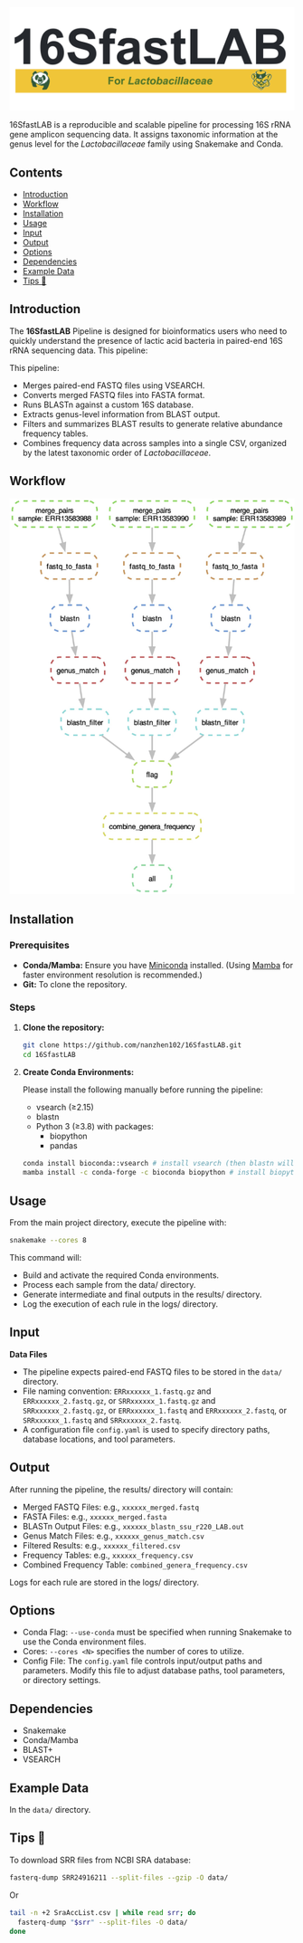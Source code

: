 ![Pipeline DAG](./docs/images/logo.jpg)

16SfastLAB is a reproducible and scalable pipeline for processing 16S rRNA gene amplicon sequencing data. It assigns taxonomic information at the genus level for the *Lactobacillaceae* family using Snakemake and Conda.

## Contents

- [Introduction](#introduction)
- [Workflow](#workflow)
- [Installation](#installation)
- [Usage](#usage)
- [Input](#input)
- [Output](#output)
- [Options](#options)
- [Dependencies](#dependencies)
- [Example Data](#example-data)
- [Tips 🐯](#tips-)

## Introduction

The **16SfastLAB** Pipeline is designed for bioinformatics users who need to quickly understand the presence of lactic acid bacteria in paired-end 16S rRNA sequencing data. This pipeline:

This pipeline:
- Merges paired-end FASTQ files using VSEARCH.
- Converts merged FASTQ files into FASTA format.
- Runs BLASTn against a custom 16S database.
- Extracts genus-level information from BLAST output.
- Filters and summarizes BLAST results to generate relative abundance frequency tables.
- Combines frequency data across samples into a single CSV, organized by the latest taxonomic order of *Lactobacillaceae*.

## Workflow

![Pipeline DAG](./docs/images/pipeline_dag.jpg)

## Installation

### Prerequisites

- **Conda/Mamba:** Ensure you have [Miniconda](https://docs.conda.io/en/latest/miniconda.html) installed. (Using [Mamba](https://mamba.readthedocs.io/en/latest/) for faster environment resolution is recommended.)
- **Git:** To clone the repository.

### Steps

1. **Clone the repository:**

    ```bash
    git clone https://github.com/nanzhen102/16SfastLAB.git
    cd 16SfastLAB
    ```
2.	**Create Conda Environments:**

    Please install the following manually before running the pipeline:

    - vsearch (≥2.15)
    - blastn
    - Python 3 (≥3.8) with packages:
        - biopython
        - pandas
    ```bash
    conda install bioconda::vsearch # install vsearch (then blastn will be installed at the same time)
    mamba install -c conda-forge -c bioconda biopython # install biopython
    ```

## Usage

From the main project directory, execute the pipeline with:

```bash
snakemake --cores 8 
```

This command will:

- Build and activate the required Conda environments.
- Process each sample from the data/ directory.
- Generate intermediate and final outputs in the results/ directory.
- Log the execution of each rule in the logs/ directory.


## Input

**Data Files**

- The pipeline expects paired-end FASTQ files to be stored in the `data/` directory.
- File naming convention: `ERRxxxxxx_1.fastq.gz` and `ERRxxxxxx_2.fastq.gz`, or `SRRxxxxxx_1.fastq.gz` and `SRRxxxxxx_2.fastq.gz`, or `ERRxxxxxx_1.fastq` and `ERRxxxxxx_2.fastq`, or `SRRxxxxxx_1.fastq` and `SRRxxxxxx_2.fastq`.
- A configuration file `config.yaml` is used to specify directory paths, database locations, and tool parameters.

## Output

After running the pipeline, the results/ directory will contain:

- Merged FASTQ Files: e.g., `xxxxxx_merged.fastq`
- FASTA Files: e.g., `xxxxxx_merged.fasta`
- BLASTn Output Files: e.g., `xxxxxx_blastn_ssu_r220_LAB.out`
- Genus Match Files: e.g., `xxxxxx_genus_match.csv`
- Filtered Results: e.g., `xxxxxx_filtered.csv`
- Frequency Tables: e.g., `xxxxxx_frequency.csv`
- Combined Frequency Table: `combined_genera_frequency.csv`

Logs for each rule are stored in the logs/ directory.

## Options

- Conda Flag:
`--use-conda` must be specified when running Snakemake to use the Conda environment files.
- Cores:
`--cores <N>` specifies the number of cores to utilize.
- Config File:
The `config.yaml` file controls input/output paths and parameters. Modify this file to adjust database paths, tool parameters, or directory settings.

## Dependencies
- Snakemake
- Conda/Mamba
- BLAST+
- VSEARCH

## Example Data

In the `data/` directory.

## Tips 🐯

To download SRR files from NCBI SRA database:
```bash
fasterq-dump SRR24916211 --split-files --gzip -O data/
```
Or
```bash
tail -n +2 SraAccList.csv | while read srr; do
  fasterq-dump "$srr" --split-files -O data/
done
```